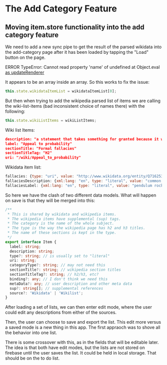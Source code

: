 # The Add Category Feature

## Moving item.store functionality into the add category feature

We need to add a new sync pipe to get the result of the parsed wikidata into the add-category page after it has been loaded by tapping the "Load" button on the page.

ERROR TypeError: Cannot read property 'name' of undefined
at Object.eval [as updateRenderer](AddCategoryComponent.html:26)

It appears to be an array inside an array. So this works to fix the issue:

```ts
this.state.wikidataItemList = wikidataItemList[0];
```

But then when trying to add the wikipedia parsed list of items we are calling the wiki-list-items (bad inconsistent choice of names there) with the following:

```ts
this.state.wikiListItems = wikiListItems;
```

Wiki list Items:

```json
description: "a statement that takes something for granted because it would probably be the case (or might be the case)."
label: "Appeal to probability"
sectionTitle: "Formal fallacies"
sectionTitleTag: "H2"
uri: "/wiki/Appeal_to_probability"
```

Wikidata item list:

```js
fallacies: {type: "uri", value: "http://www.wikidata.org/entity/Q7162532"}
fallaciesDescription: {xml:lang: "en", type: "literal", value: "common misunderstanding of the mechanics of rocket flight"}
fallaciesLabel: {xml:lang: "en", type: "literal", value: "pendulum rocket fallacy"}
```

So here we have the clash of two different data models. What will happen on save is that they will be merged into this:

```ts
/**
 * This is shared by wikidata and wikipedia items.
 * The wikipedia items have supplemental (sup) tags.
 * The category is the name of the whole subject.
 * The type is the way the wikipedia page has h2 and h3 titles.
 * The name of these sections is kept in the type.
 */
export interface Item {
  label: string;
  description: string;
  type?: string; // is usually set to "literal"
  uri: string;
  categoryType?: string; // may not need this
  sectionTitle?: string; // wikipedia section titles
  sectionTitleTag?: string; // h2/h3, etc?
  binding?: any; // I don't think we need this
  metaData?: any; // user description and other meta data
  sup?: string[]; // supplemental references
  source?: 'Wikidata' | 'Wikilist';
}
```

After loading a set of lists, we can then enter edit mode, where the user could edit any descriptions from either of the sources.

Then, the user can choose to save and export the list. This edit more versus a saved mode is a new thing in this app. The first appraoch was to shove all the behavior into one list.

There is some crossover with this, as in the fields that will be editable later. The idea is that both have edit modes, but the lists are not stored on firebase until the user saves the list. It could be held in local storage. That should be on the to do list.
